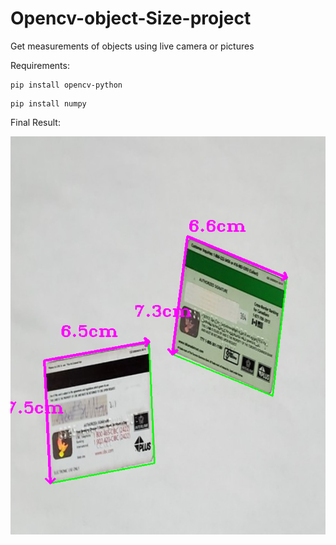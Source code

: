# Opencv-object-Size-project
Get measurements of objects using live camera or pictures

Requirements:
```
pip install opencv-python
```

```
pip install numpy
```

Final Result:

![screenshot](pictures/finalresult.png)
